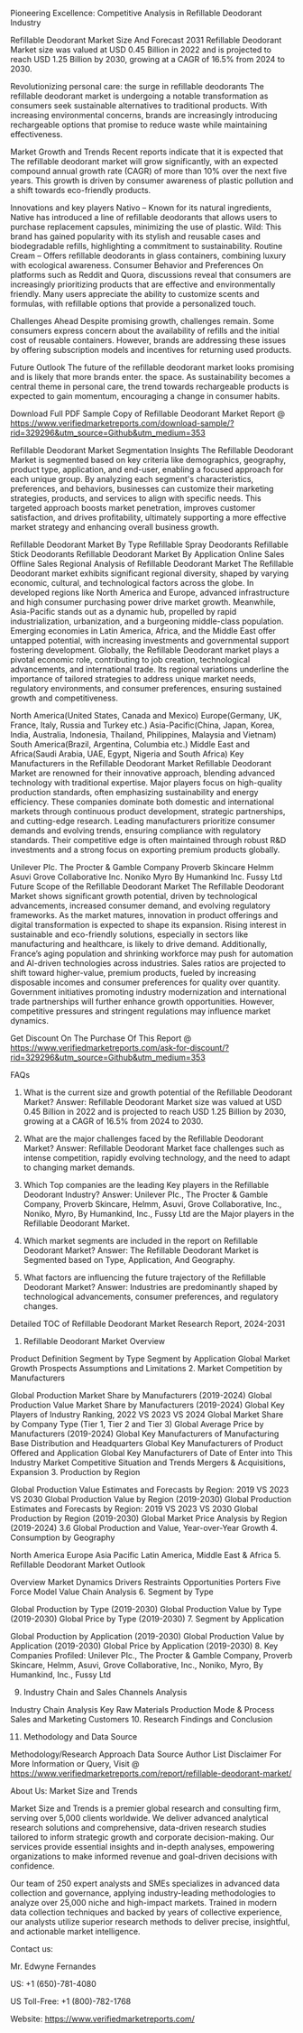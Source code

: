 Pioneering Excellence: Competitive Analysis in Refillable Deodorant Industry


Refillable Deodorant Market Size And Forecast 2031
Refillable Deodorant Market size was valued at USD 0.45 Billion in 2022 and is projected to reach USD 1.25 Billion by 2030, growing at a CAGR of 16.5% from 2024 to 2030.

Revolutionizing personal care: the surge in refillable deodorants
The refillable deodorant market is undergoing a notable transformation as consumers seek sustainable alternatives to traditional products. With increasing environmental concerns, brands are increasingly introducing rechargeable options that promise to reduce waste while maintaining effectiveness.

Market Growth and Trends
Recent reports indicate that it is expected that The refillable deodorant market will grow significantly, with an expected compound annual growth rate (CAGR) of more than 10% over the next five years. This growth is driven by consumer awareness of plastic pollution and a shift towards eco-friendly products.

Innovations and key players
Nativo – Known for its natural ingredients, Native has introduced a line of refillable deodorants that allows users to purchase replacement capsules, minimizing the use of plastic.
Wild: This brand has gained popularity with its stylish and reusable cases and biodegradable refills, highlighting a commitment to sustainability.
Routine Cream – Offers refillable deodorants in glass containers, combining luxury with ecological awareness.
Consumer Behavior and Preferences
On platforms such as Reddit and Quora, discussions reveal that consumers are increasingly prioritizing products that are effective and environmentally friendly. Many users appreciate the ability to customize scents and formulas, with refillable options that provide a personalized touch.

Challenges Ahead
Despite promising growth, challenges remain. Some consumers express concern about the availability of refills and the initial cost of reusable containers. However, brands are addressing these issues by offering subscription models and incentives for returning used products.

Future Outlook
The future of the refillable deodorant market looks promising and is likely that more brands enter. the space. As sustainability becomes a central theme in personal care, the trend towards rechargeable products is expected to gain momentum, encouraging a change in consumer habits.

Download Full PDF Sample Copy of Refillable Deodorant Market Report @ https://www.verifiedmarketreports.com/download-sample/?rid=329296&utm_source=Github&utm_medium=353

Refillable Deodorant Market Segmentation Insights
The Refillable Deodorant Market is segmented based on key criteria like demographics, geography, product type, application, and end-user, enabling a focused approach for each unique group. By analyzing each segment's characteristics, preferences, and behaviors, businesses can customize their marketing strategies, products, and services to align with specific needs. This targeted approach boosts market penetration, improves customer satisfaction, and drives profitability, ultimately supporting a more effective market strategy and enhancing overall business growth.

Refillable Deodorant Market By Type
Refillable Spray Deodorants
Refillable Stick Deodorants
Refillable Deodorant Market By Application
Online Sales
Offline Sales
Regional Analysis of Refillable Deodorant Market
The Refillable Deodorant market exhibits significant regional diversity, shaped by varying economic, cultural, and technological factors across the globe. In developed regions like North America and Europe, advanced infrastructure and high consumer purchasing power drive market growth. Meanwhile, Asia-Pacific stands out as a dynamic hub, propelled by rapid industrialization, urbanization, and a burgeoning middle-class population. Emerging economies in Latin America, Africa, and the Middle East offer untapped potential, with increasing investments and governmental support fostering development. Globally, the Refillable Deodorant market plays a pivotal economic role, contributing to job creation, technological advancements, and international trade. Its regional variations underline the importance of tailored strategies to address unique market needs, regulatory environments, and consumer preferences, ensuring sustained growth and competitiveness.

North America(United States, Canada and Mexico)
Europe(Germany, UK, France, Italy, Russia and Turkey etc.)
Asia-Pacific(China, Japan, Korea, India, Australia, Indonesia, Thailand, Philippines, Malaysia and Vietnam)
South America(Brazil, Argentina, Columbia etc.)
Middle East and Africa(Saudi Arabia, UAE, Egypt, Nigeria and South Africa)
Key Manufacturers in the Refillable Deodorant Market
Refillable Deodorant Market are renowned for their innovative approach, blending advanced technology with traditional expertise. Major players focus on high-quality production standards, often emphasizing sustainability and energy efficiency. These companies dominate both domestic and international markets through continuous product development, strategic partnerships, and cutting-edge research. Leading manufacturers prioritize consumer demands and evolving trends, ensuring compliance with regulatory standards. Their competitive edge is often maintained through robust R&D investments and a strong focus on exporting premium products globally.

Unilever PIc.
The Procter & Gamble Company
Proverb Skincare
Helmm
Asuvi
Grove Collaborative
Inc.
Noniko
Myro
By Humankind
Inc.
Fussy Ltd
Future Scope of the Refillable Deodorant Market
The Refillable Deodorant Market shows significant growth potential, driven by technological advancements, increased consumer demand, and evolving regulatory frameworks. As the market matures, innovation in product offerings and digital transformation is expected to shape its expansion. Rising interest in sustainable and eco-friendly solutions, especially in sectors like manufacturing and healthcare, is likely to drive demand. Additionally, France’s aging population and shrinking workforce may push for automation and AI-driven technologies across industries. Sales ratios are projected to shift toward higher-value, premium products, fueled by increasing disposable incomes and consumer preferences for quality over quantity. Government initiatives promoting industry modernization and international trade partnerships will further enhance growth opportunities. However, competitive pressures and stringent regulations may influence market dynamics.

Get Discount On The Purchase Of This Report @ https://www.verifiedmarketreports.com/ask-for-discount/?rid=329296&utm_source=Github&utm_medium=353

FAQs
1. What is the current size and growth potential of the Refillable Deodorant Market?
Answer: Refillable Deodorant Market size was valued at USD 0.45 Billion in 2022 and is projected to reach USD 1.25 Billion by 2030, growing at a CAGR of 16.5% from 2024 to 2030.

2. What are the major challenges faced by the Refillable Deodorant Market?
Answer: Refillable Deodorant Market face challenges such as intense competition, rapidly evolving technology, and the need to adapt to changing market demands.

3. Which Top companies are the leading Key players in the Refillable Deodorant Industry?
Answer: Unilever PIc., The Procter & Gamble Company, Proverb Skincare, Helmm, Asuvi, Grove Collaborative, Inc., Noniko, Myro, By Humankind, Inc., Fussy Ltd are the Major players in the Refillable Deodorant Market.

4. Which market segments are included in the report on Refillable Deodorant Market?
Answer: The Refillable Deodorant Market is Segmented based on Type, Application, And Geography.

5. What factors are influencing the future trajectory of the Refillable Deodorant Market?
Answer: Industries are predominantly shaped by technological advancements, consumer preferences, and regulatory changes.

Detailed TOC of Refillable Deodorant Market Research Report, 2024-2031
1. Refillable Deodorant Market Overview

Product Definition
Segment by Type
Segment by Application
Global Market Growth Prospects
Assumptions and Limitations
2. Market Competition by Manufacturers

Global Production Market Share by Manufacturers (2019-2024)
Global Production Value Market Share by Manufacturers (2019-2024)
Global Key Players of Industry Ranking, 2022 VS 2023 VS 2024
Global Market Share by Company Type (Tier 1, Tier 2 and Tier 3)
Global Average Price by Manufacturers (2019-2024)
Global Key Manufacturers of Manufacturing Base Distribution and Headquarters
Global Key Manufacturers of Product Offered and Application
Global Key Manufacturers of Date of Enter into This Industry
Market Competitive Situation and Trends
Mergers & Acquisitions, Expansion
3. Production by Region

Global Production Value Estimates and Forecasts by Region: 2019 VS 2023 VS 2030
Global Production Value by Region (2019-2030)
Global Production Estimates and Forecasts by Region: 2019 VS 2023 VS 2030
Global Production by Region (2019-2030)
Global Market Price Analysis by Region (2019-2024) 3.6 Global Production and Value, Year-over-Year Growth
4. Consumption by Geography

North America
Europe
Asia Pacific
Latin America, Middle East & Africa
5. Refillable Deodorant Market Outlook

Overview
Market Dynamics
Drivers
Restraints
Opportunities
Porters Five Force Model
Value Chain Analysis 
6. Segment by Type

Global Production by Type (2019-2030)
Global Production Value by Type (2019-2030)
Global Price by Type (2019-2030)
7. Segment by Application

Global Production by Application (2019-2030)
Global Production Value by Application (2019-2030)
Global Price by Application (2019-2030)
8. Key Companies Profiled: Unilever PIc., The Procter & Gamble Company, Proverb Skincare, Helmm, Asuvi, Grove Collaborative, Inc., Noniko, Myro, By Humankind, Inc., Fussy Ltd

9. Industry Chain and Sales Channels Analysis

Industry Chain Analysis
Key Raw Materials
Production Mode & Process
Sales and Marketing
Customers
10. Research Findings and Conclusion

11. Methodology and Data Source

Methodology/Research Approach
Data Source
Author List
Disclaimer
For More Information or Query, Visit @ https://www.verifiedmarketreports.com/report/refillable-deodorant-market/

About Us: Market Size and Trends

Market Size and Trends is a premier global research and consulting firm, serving over 5,000 clients worldwide. We deliver advanced analytical research solutions and comprehensive, data-driven research studies tailored to inform strategic growth and corporate decision-making. Our services provide essential insights and in-depth analyses, empowering organizations to make informed revenue and goal-driven decisions with confidence.

Our team of 250 expert analysts and SMEs specializes in advanced data collection and governance, applying industry-leading methodologies to analyze over 25,000 niche and high-impact markets. Trained in modern data collection techniques and backed by years of collective experience, our analysts utilize superior research methods to deliver precise, insightful, and actionable market intelligence.

Contact us:

Mr. Edwyne Fernandes

US: +1 (650)-781-4080

US Toll-Free: +1 (800)-782-1768

Website: https://www.verifiedmarketreports.com/
